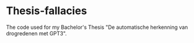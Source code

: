 # Thesis-fallacies
The code used for my Bachelor's Thesis "De automatische herkenning van drogredenen met GPT3".
